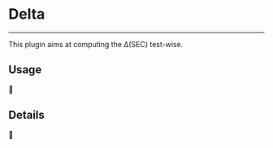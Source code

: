 # Delta

------------------------------

This plugin aims at computing the &Delta;(SEC) test-wise.

## Usage

 :construction:

## Details

:construction: